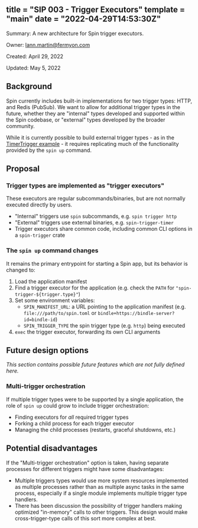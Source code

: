 title = "SIP 003 - Trigger Executors"
template = "main"
date = "2022-04-29T14:53:30Z"
---

Summary: A new architecture for Spin trigger executors.

Owner: lann.martin@fermyon.com

Created: April 29, 2022

Updated: May 5, 2022

## Background

Spin currently includes built-in implementations for two trigger types: HTTP, and Redis (PubSub).
We want to allow for additional trigger types in the future, whether they are "internal" types developed and
supported within the Spin codebase, or "external" types developed by the broader community.

While it is currently possible to build external trigger types - as in the
[TimerTrigger example](https://github.com/fermyon/spin/blob/main/examples/spin-timer/src/main.rs) - it requires replicating much of the
functionality provided by the `spin up` command.

## Proposal

### Trigger types are implemented as "trigger executors"

These executors are regular subcommands/binaries, but are not normally executed directly by
users.

* "Internal" triggers use `spin` subcommands, e.g. `spin trigger http`
* "External" triggers use external binaries, e.g. `spin-trigger-timer`
* Trigger executors share common code, including common CLI options in a `spin-trigger` crate

### The `spin up` command changes

It remains the primary entrypoint for starting a Spin app, but its behavior is changed to:

1. Load the application manifest
1. Find a trigger executor for the application (e.g. check the `PATH` for `"spin-trigger-${trigger.type}"`)
1. Set some environment variables:
   * `SPIN_MANIFEST_URL`: a URL pointing to the application manifest (e.g. `file:///path/to/spin.toml` or `bindle+https://bindle-server?id=bindle-id`)
   * `SPIN_TRIGGER_TYPE` the spin trigger type (e.g. `http`) being executed
1. `exec` the trigger executor, forwarding its own CLI arguments

## Future design options

_This section contains possible future features which are not fully defined here._

### Multi-trigger orchestration

If multiple trigger types were to be supported by a single application, the role of `spin up` could
grow to include trigger orchestration:

* Finding executors for _all_ required trigger types
* Forking a child process for each trigger executor
* Managing the child processes (restarts, graceful shutdowns, etc.)

## Potential disadvantages

If the "Multi-trigger orchestration" option is taken, having separate processes for different triggers
might have some disadvantages:

* Multiple triggers types would use more system resources implemented as multiple processes rather than as
  multiple async tasks in the same process, especially if a single module implements multiple trigger type
  handlers.
* There has been discussion the possibility of trigger handlers making optimized "in-memory" calls to
  other triggers. This design would make cross-trigger-type calls of this sort more complex at best.
